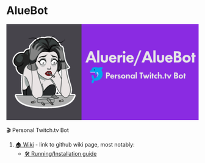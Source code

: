 # AlueBot

![AlueBot Social Preview](<assets/images/profile/GitHub - Social Preview.png>)

🎬 Personal Twitch.tv Bot

1. [🏠 Wiki](https://github.com/Aluerie/AlueBot/wiki) - link to github wiki page, most notably:
    * [🛠️ Running/Installation guide](https://github.com/Aluerie/AlueBot/wiki/%F0%9F%9B%A0%EF%B8%8FRunning-Installation-guide)
